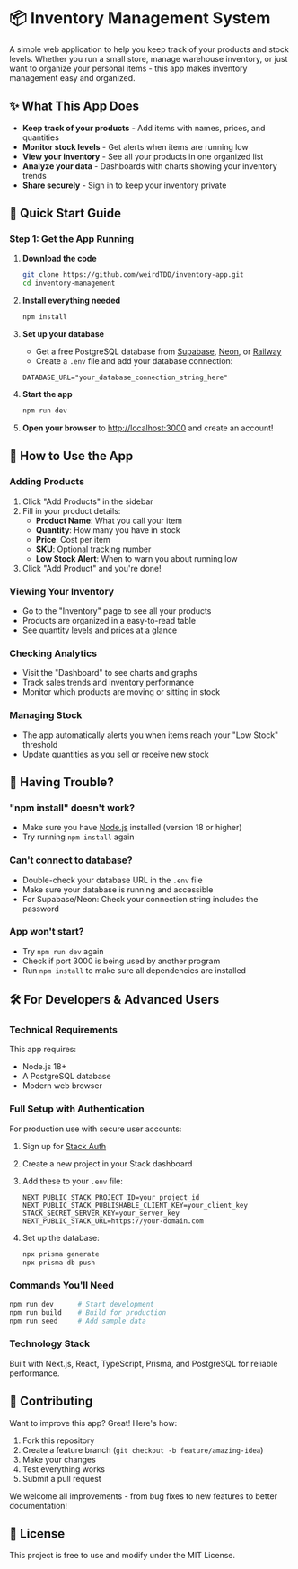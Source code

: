 # 📦 Inventory Management System

A simple web application to help you keep track of your products and stock levels. Whether you run a small store, manage warehouse inventory, or just want to organize your personal items - this app makes inventory management easy and organized.

## ✨ What This App Does

- **Keep track of your products** - Add items with names, prices, and quantities
- **Monitor stock levels** - Get alerts when items are running low
- **View your inventory** - See all your products in one organized list
- **Analyze your data** - Dashboards with charts showing your inventory trends
- **Share securely** - Sign in to keep your inventory private

## 🚀 Quick Start Guide

### Step 1: Get the App Running

1. **Download the code**
   ```bash
   git clone https://github.com/weirdTDD/inventory-app.git
   cd inventory-management
   ```

2. **Install everything needed**
   ```bash
   npm install
   ```

3. **Set up your database**
   - Get a free PostgreSQL database from [Supabase](https://supabase.com), [Neon](https://neon.tech), or [Railway](https://railway.app)
   - Create a `.env` file and add your database connection:

   ```env
   DATABASE_URL="your_database_connection_string_here"
   ```

4. **Start the app**
   ```bash
   npm run dev
   ```

5. **Open your browser** to [http://localhost:3000](http://localhost:3000) and create an account!

## 📱 How to Use the App

### Adding Products
1. Click "Add Products" in the sidebar
2. Fill in your product details:
   - **Product Name**: What you call your item
   - **Quantity**: How many you have in stock
   - **Price**: Cost per item
   - **SKU**: Optional tracking number
   - **Low Stock Alert**: When to warn you about running low
3. Click "Add Product" and you're done!

### Viewing Your Inventory
- Go to the "Inventory" page to see all your products
- Products are organized in a easy-to-read table
- See quantity levels and prices at a glance

### Checking Analytics
- Visit the "Dashboard" to see charts and graphs
- Track sales trends and inventory performance
- Monitor which products are moving or sitting in stock

### Managing Stock
- The app automatically alerts you when items reach your "Low Stock" threshold
- Update quantities as you sell or receive new stock

## 🔧 Having Trouble?

### "npm install" doesn't work?
- Make sure you have [Node.js](https://nodejs.org) installed (version 18 or higher)
- Try running `npm install` again

### Can't connect to database?
- Double-check your database URL in the `.env` file
- Make sure your database is running and accessible
- For Supabase/Neon: Check your connection string includes the password

### App won't start?
- Try `npm run dev` again
- Check if port 3000 is being used by another program
- Run `npm install` to make sure all dependencies are installed

## 🛠 For Developers & Advanced Users

### Technical Requirements
This app requires:
- Node.js 18+
- A PostgreSQL database
- Modern web browser

### Full Setup with Authentication

For production use with secure user accounts:

1. Sign up for [Stack Auth](https://stack-auth.com)
2. Create a new project in your Stack dashboard
3. Add these to your `.env` file:
   ```env
   NEXT_PUBLIC_STACK_PROJECT_ID=your_project_id
   NEXT_PUBLIC_STACK_PUBLISHABLE_CLIENT_KEY=your_client_key
   STACK_SECRET_SERVER_KEY=your_server_key
   NEXT_PUBLIC_STACK_URL=https://your-domain.com
   ```

4. Set up the database:
   ```bash
   npx prisma generate
   npx prisma db push
   ```

### Commands You'll Need
```bash
npm run dev      # Start development
npm run build    # Build for production
npm run seed     # Add sample data
```

### Technology Stack
Built with Next.js, React, TypeScript, Prisma, and PostgreSQL for reliable performance.

## 🌟 Contributing

Want to improve this app? Great! Here's how:

1. Fork this repository
2. Create a feature branch (`git checkout -b feature/amazing-idea`)
3. Make your changes
4. Test everything works
5. Submit a pull request

We welcome all improvements - from bug fixes to new features to better documentation!

## 📄 License

This project is free to use and modify under the MIT License.
